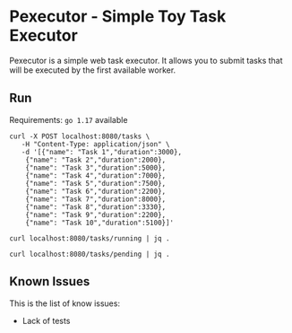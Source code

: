 # Pexecutor - Simple Toy Task Executor

Pexecutor is a simple web task executor. It allows you to submit tasks that will be executed by the first available worker.



## Run

Requirements: `go 1.17` available



```
curl -X POST localhost:8080/tasks \
   -H "Content-Type: application/json" \
   -d '[{"name": "Task 1","duration":3000}, 
    {"name": "Task 2","duration":2000},
    {"name": "Task 3","duration":5000},
    {"name": "Task 4","duration":7000},
    {"name": "Task 5","duration":7500},
    {"name": "Task 6","duration":2200},
    {"name": "Task 7","duration":8000},
    {"name": "Task 8","duration":3330},
    {"name": "Task 9","duration":2200},
    {"name": "Task 10","duration":5100}]'

```

```
curl localhost:8080/tasks/running | jq .
```

```
curl localhost:8080/tasks/pending | jq .
```

## Known Issues

This is the list of know issues:
- Lack of tests
